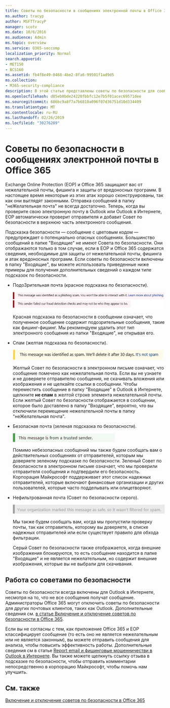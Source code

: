 ```yaml
---
title: Советы по безопасности в сообщениях электронной почты в Office 365
ms.author: tracyp
author: MSFTTracyP
manager: scotv
ms.date: 10/6/2016
ms.audience: Admin
ms.topic: overview
ms.service: O365-seccomp
localization_priority: Normal
search.appverid:
- MET150
- BCS160
ms.assetid: fb4f8e49-0468-4be2-8fa6-99501f1ad9d5
ms.collection:
- M365-security-compliance
description: В этой статье представлены советы по безопасности для сообщений электронной почты, фильтруемых фильтром нежелательной почты EOP и Office 365.
ms.openlocfilehash: d85eb0bde24220fbbfc12e7b5f01acec69571dee
ms.sourcegitcommit: 686bc9a8f7a7b6810a096f07d36751d10d334409
ms.translationtype: MT
ms.contentlocale: ru-RU
ms.lasthandoff: 02/26/2019
ms.locfileid: "30276289"
---
```

# <a name="safety-tips-in-email-messages-in-office-365"></a>Советы по безопасности в сообщениях электронной почты в Office 365

Exchange Online Protection (EOP) и Office 365 защищают вас от нежелательной почты, фишинга и защиты от вредоносных программ. В настоящее время некоторые из этих атак хорошо сконструированы, так как они выглядят законными. Отправка сообщений в папку "неЖелательная почта" не всегда достаточно. Теперь, когда вы проверите свою электронную почту в Outlook или Outlook в Интернете, EOP автоматически проверит отправителя и добавит Совет по безопасности в верхнюю часть электронного сообщения. 
  
Подсказка безопасности — сообщение с цветовым кодом — предупреждает о потенциально опасных сообщениях. Большинство сообщений в папке "Входящие" не имеют Совета по безопасности. Они отображаются только в том случае, если в EOP и Office 365 содержатся сведения, необходимые для защиты от нежелательной почты, фишинга и атак вредоносных программ. Если советы по безопасности включены в папку "Входящие", вы можете использовать приведенные ниже примеры для получения дополнительных сведений о каждом типе подсказок по безопасности.
  
- ПодоЗрительная почта (красное подсказка по безопасности).
    
    ![Снимок экрана, на котором показана красная подсказка по безопасности.](media/5078a0be-e556-44a1-b169-09d780d26898.png)
  
    Красная подсказка по безопасности в сообщении означает, что полученное сообщение содержит подозрительные сообщения, такие как фишинг-фишинг. Мы рекомендуем удалить этот тип электронного сообщения из папки "Входящие", не открывая его.
    
- Спам (желтая подсказка по безопасности).
    
    ![Снимок экрана, на котором показан желтый Совет по безопасности.](media/793c9265-ea44-48fd-a98f-804fadd4163b.png)
  
    Желтый Совет по безопасности в электронном письме означает, что сообщение помечено как нежелательная почта. Если вы не узнаете и не доверяете отправителю сообщения, не скачивать вложения или изображения и не щелкайте ссылки в сообщении. Чтобы переместить сообщение в папку "Входящие" в Outlook в Интернете, щелкните **не спам** в желтой строке элемента нежелательной почты. Если желтый Совет по безопасности отображается в сообщении, которое было доставлено в папку "Входящие", вероятно, что вы отключили перемещение нежелательной почты в папку "неЖелательная почта". 
    
- Безопасная почта (зеленая подсказка по безопасности).
    
    ![Снимок экрана, на котором показан зеленый Совет по безопасности.](media/acbc11d0-f626-4848-9fbf-66eeeda3f803.png)
  
    Помимо небезопасных сообщений мы также будем сообщать вам о действительных сообщениях от отправителей, которым мы доверяете зеленому подсказке по безопасности. Зеленый Совет по безопасности в электронном письме означает, что мы проверили отправителя сообщения и подтвердили его безопасность. Корпорация Майкрософт поддерживает этот список надежных отправителей, которые включают финансовые организации и других пользователей, которые часто подделывать или олицетворяют.
    
- Нефильтрованная почта (Совет по безопасности серого).
    
    ![Снимок экрана, на котором показан серый Совет по безопасности.](media/c4d0cf8f-08e9-4c84-beee-1d9e0b022e0a.png)
  
    Мы также будем сообщать вам, когда мы пропустили проверку почты, так как отправитель, которому вы доверяете, в списке надежных отправителей или если существует правило для обхода фильтрации. 
    
    Серый Совет по безопасности также отображается, когда внешние изображения блокируются, то есть сообщение находится в папке "Входящие" и не является нежелательным, но содержит внешние изображения, которые вы не выбрали для скачивания.
    
## <a name="working-with-safety-tips"></a>Работа со советами по безопасности

Советы по безопасности всегда включены для Outlook в Интернете, несмотря на то, что не все сообщения получат сообщение. Администраторы Office 365 могут отключить советы по безопасности для других почтовых клиентов, таких как Outlook. Дополнительные сведения см. [в статье Включение и отключение советов по безопасности в Office 365](enable-or-disable-safety-tips.md).
  
Если вы не согласны с тем, как приложение Office 365 и EOP классифицирует сообщение (то есть оно не является нежелательным или не является законным), вы можете отправить сообщения для анализа, чтобы повысить эффективность работы. Дополнительные сведения см в статье [Report email и фишинговые мошенничестви в Outlook в Интернете](https://technet.microsoft.com/library/dn594557.aspx). Вы также можете щелкнуть ссылку отзыва в подсказке по безопасности, чтобы отправить комментарии непосредственно в корпорацию Майкрософт, чтобы помочь нам улучшить.
  
## <a name="see-also"></a>См. также

[Включение и отключение советов по безопасности в Office 365](enable-or-disable-safety-tips.md)

